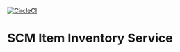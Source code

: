 [![CircleCI](https://circleci.com/gh/rohanurkude28/scm-item-inventory-service/tree/main.svg?style=svg)](https://circleci.com/gh/rohanurkude28/scm-item-inventory-service/tree/main)

# SCM Item Inventory Service